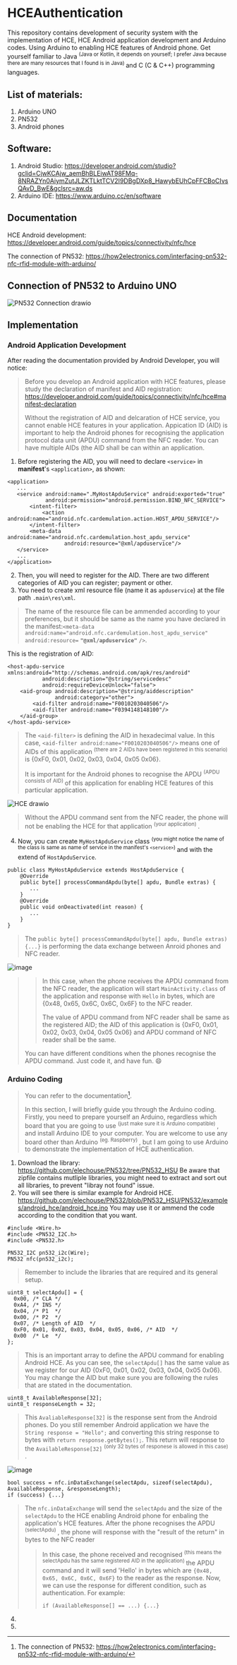 # HCEAuthentication
This repository contains development of security system with the implementation of HCE, HCE Android application development and Arduino codes.
Using Arduino to enabling HCE features of Android phone. Get yourself familiar to Java <sup> (Java or Kotlin, it depends on yourself; I prefer Java because there are many resources that I found is in Java) </sup> and C (C & C++) programming languages.

## List of materials:
   1. Arduino UNO
   2. PN532
   3. Android phones

## Software:
  1. Android Studio:   https://developer.android.com/studio?gclid=CjwKCAjw_aemBhBLEiwAT98FMq-8NRAZYn0AiymZutJLZKTLktTCV2I9DBgDXp8_HawybEUhCpFFCBoCIvsQAvD_BwE&gclsrc=aw.ds
  2. Arduino IDE:      https://www.arduino.cc/en/software

## Documentation
HCE Android development:   https://developer.android.com/guide/topics/connectivity/nfc/hce

The connection of PN532:   https://how2electronics.com/interfacing-pn532-nfc-rfid-module-with-arduino/

## Connection of PN532 to Arduino UNO
![PN532 Connection drawio](https://github.com/EricVoon0516/HCEAuthentication/assets/96558437/84884d53-21da-4b60-9d17-251f494be62f)

## Implementation
### Android Application Development
After reading the documentation provided by Android Developer, you will notice:
> Before you develop an Android application with HCE features, please study the declaration of manifest and AID registration: https://developer.android.com/guide/topics/connectivity/nfc/hce#manifest-declaration
> 
> Without the registration of AID and delcaration of HCE service, you cannot enable HCE features in your application. Appication ID (AID) is important to help the Android phones for recognising the application protocol data unit (APDU) command from the NFC reader. You can have multiple AIDs (the AID shall be can within an application.
   1. Before registering the AID, you will need to declare `<service>` in **manifest**'s `<application>`, as shown:
```
<application>
   ...
   <service android:name=".MyHostApduService" android:exported="true"
            android:permission="android.permission.BIND_NFC_SERVICE">
       <intent-filter>
           <action android:name="android.nfc.cardemulation.action.HOST_APDU_SERVICE"/>
       </intent-filter>
       <meta-data android:name="android.nfc.cardemulation.host_apdu_service"
                  android:resource="@xml/apduservice"/>
   </service>
   ...
</application>
```

   2. Then, you will need to register for the AID. There are two different categories of AID you can register; payment or other.
   3. You need to create xml resource file (name it as `apduservice`) at the file path `.main\res\xml`.
> The name of the resource file can be ammended according to your preferences, but it should be same as the name you have declared in the manifest:`<meta-data android:name="android.nfc.cardemulation.host_apdu_service" android:resource=` **`"@xml/apduservice"`** `/>`.

This is the registration of AID:
```
<host-apdu-service xmlns:android="http://schemas.android.com/apk/res/android"
           android:description="@string/servicedesc"
           android:requireDeviceUnlock="false">
    <aid-group android:description="@string/aiddescription"
               android:category="other">
        <aid-filter android:name="F0010203040506"/>
        <aid-filter android:name="F0394148148100"/>
    </aid-group>
</host-apdu-service>
```
> The `<aid-filter>` is defining the AID in hexadecimal value. In this case, `<aid-filter android:name="F0010203040506"/>` means one of AIDs of this application <sup> (there are 2 AIDs have been registered in this scenario) </sup> is {0xF0, 0x01, 0x02, 0x03, 0x04, 0x05 0x06}.
> 
> It is important for the Android phones to recognise the APDU <sup> (APDU consists of AID) </sup> of this application for enabling HCE features of this particular application.
>
![HCE drawio](https://github.com/EricVoon0516/HCEAuthentication/assets/96558437/e90692c9-8b89-40b9-8508-fceb74d4ab70)
> Without the APDU command sent from the NFC reader, the phone will not be enabling the HCE for that application <sup> (your application) </sup>.
   4. Now, you can create `MyHostApduService` class <sup> (you might notice the name of the class is same as name of service in the manifest's `<service>`) </sup> and with the extend of `HostApduService`.
```
public class MyHostApduService extends HostApduService {
    @Override
    public byte[] processCommandApdu(byte[] apdu, Bundle extras) {
       ...
    }
    @Override
    public void onDeactivated(int reason) {
       ...
    }
}
```
> The `public byte[] processCommandApdu(byte[] apdu, Bundle extras) {...}` is performing the data exchange between Anroid phones and NFC reader.

![image](https://github.com/EricVoon0516/HCEAuthentication/assets/96558437/c4111963-1aec-41b9-81e2-93967f59770a)
> > In this case, when the phone receives the APDU command from the NFC reader, the application will start `MainActivity.class` of the application and response with `Hello` in bytes, which are {0x48, 0x65, 0x6C, 0x6C, 0x6F} to the NFC reader.
> > 
> > The value of APDU command from NFC reader shall be same as the registered AID; the AID of this application is {0xF0, 0x01, 0x02, 0x03, 0x04, 0x05 0x06} and APDU command of NFC reader shall be the same.
>
> You can have different conditions when the phones recognise the APDU command. Just code it, and have fun. :smile:
> 
### Arduino Coding
> You can refer to the documentation[^1].
> 
> In this section, I will briefly guide you through the Arduino coding. Firstly, you need to prepare yourself an Arduino, regardless which board that you are going to use <sup> (just make sure it is Arduino compatible) </sup>, and install Arduino IDE to your computer. You are welcome to use any board other than Arduino <sup> (eg. Raspberry) </sup>, but I am going to use Arduino to demonstrate the implementation of HCE authentication.

   1. Download the library: https://github.com/elechouse/PN532/tree/PN532_HSU
Be aware that zipfile contains mutliple libraries, you might need to extract and sort out all libraries, to prevent "libray not found" issue.
   2. You will see there is similar example for Android HCE. https://github.com/elechouse/PN532/blob/PN532_HSU/PN532/examples/android_hce/android_hce.ino
You may use it or ammend the code according to the condition that you want.
```
#include <Wire.h>
#include <PN532_I2C.h>
#include <PN532.h>

PN532_I2C pn532_i2c(Wire);
PN532 nfc(pn532_i2c);
```
> Remember to include the libraries that are required and its general setup.
> 
```
uint8_t selectApdu[] = {
  0x00, /* CLA */
  0xA4, /* INS */
  0x04, /* P1  */
  0x00, /* P2  */
  0x07, /* Length of AID  */
  0xF0, 0x01, 0x02, 0x03, 0x04, 0x05, 0x06, /* AID  */
  0x00  /* Le  */
};
```
> This is an important array to define the APDU command for enabling Android HCE. As you can see, the `selectApdu[]` has the same value as we register for our AID {0xF0, 0x01, 0x02, 0x03, 0x04, 0x05 0x06}. You may change the AID but make sure you are following the rules that are stated in the documentation.
> 
```
uint8_t AvailableResponse[32];
uint8_t responseLength = 32;
```
> This `AvaliableResponse[32]` is the response sent from the Android phones. Do you still remember Android application we have the `String response = "Hello";` and converting this string response to bytes with `return response.getBytes();`. This return will response to the `AvailableResponse[32]` <sup> (only 32 bytes of responese is allowed in this case) </sup>. 

![image](https://github.com/EricVoon0516/HCEAuthentication/assets/96558437/c4111963-1aec-41b9-81e2-93967f59770a)

```
bool success = nfc.inDataExchange(selectApdu, sizeof(selectApdu), AvailableResponse, &responseLength);  
if (success) {...}
```
> The `nfc.inDataExchange` will send the `selectApdu` and the size of the `selectApdu` to the HCE enabling Android phone for enbaling the application's HCE features.
> After the phone recognises the APDU <sup> (selectApdu) </sup>, the phone will response with the "result of the return" in bytes to the NFC reader
> > In this case, the phone received and recognised <sup> (this means the selectApdu has the same registered AID in the application) </sup> the APDU command and it will send 'Hello' in bytes which are `{0x48, 0x65, 0x6C, 0x6C, 0x6F}` to the reader as the response. Now, we can use the response for different condition, such as authentication.
> > For example:
> > ```
> > if (AvailableResponse[] == ...) {...}
> > ```
> >
   4. 
   5. 

[^1]: The connection of PN532:   https://how2electronics.com/interfacing-pn532-nfc-rfid-module-with-arduino/
